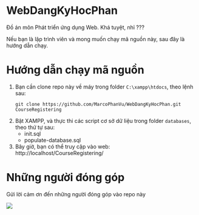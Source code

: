# WebDangKyHocPhan
Đồ án môn Phát triển ứng dụng Web. Khá tuyệt, nhỉ ???

Nếu bạn là lập trình viên và mong muốn chạy mã nguồn này, sau đây là hướng dẫn chạy.

# Hướng dẫn chạy mã nguồn
1. Bạn cần clone repo này về máy trong folder `C:\xampp\htdocs`, theo lệnh sau:
	```
	git clone https://github.com/MarcoPhanVu/WebDangKyHocPhan.git CourseRegistering
	```
1. Bật XAMPP, và thực thi các script cơ sở dữ liệu trong folder `databases`, theo thứ tự sau:
	- init.sql
	- populate-database.sql
1. Bây giờ, bạn có thể truy cập vào web: http://localhost/CourseRegistering/

# Những người đóng góp
Gửi lời cảm ơn đến những người đóng góp vào repo này 

<a href="https://github.com/MarcoPhanVu/WebDangKyHocPhan/graphs/contributors">
  <img src="https://contrib.rocks/image?repo=MarcoPhanVu/WebDangKyHocPhan" />
</a>